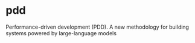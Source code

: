 # pdd
Performance-driven development (PDD). A new methodology for building systems powered by large-language models

